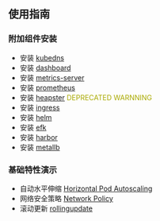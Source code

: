 ## 使用指南

### 附加组件安装

- 安装 [kubedns](kubedns.md)
- 安装 [dashboard](dashboard.md)
- 安装 [metrics-server](metrics-server.md)
- 安装 [prometheus](prometheus.md)
- 安装 [heapster](heapster.md) <font color="aaaa00">DEPRECATED WARNNING</font>
- 安装 [ingress](ingress.md)
- 安装 [helm](helm.md)
- 安装 [efk](efk.md)
- 安装 [harbor](harbor.md)
- 安装 [metallb](metallb.md)

### 基础特性演示

- 自动水平伸缩 [Horizontal Pod Autoscaling](hpa.md)
- 网络安全策略 [Network Policy](networkpolicy.md)
- 滚动更新 [rollingupdate](rollingupdateWithZeroDowntime.md)
